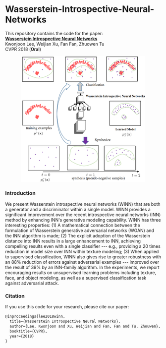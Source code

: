 # Wasserstein-Introspective-Neural-Networks


This repository contains the code for the paper:
<br>
[**Wasserstein Introspective Neural Networks**](http://arxiv.org/abs/1711.08875)
<br>
Kwonjoon Lee, Weijian Xu, Fan Fan, Zhuowen Tu
<br>
CVPR 2018 (**Oral**)
<p align='center'>
  <img src='WINN-algorithm.png' width="400px">
</p>

### Introduction

   We present Wasserstein introspective neural networks (WINN) that are both a generator and a discriminator within a single model. WINN provides a significant improvement over the recent introspective neural networks (INN) method by enhancing INN's generative modeling capability. WINN has three interesting properties: (1) A mathematical connection between the formulation of Wasserstein generative adversarial networks (WGAN) and the INN algorithm is made; (2) The explicit adoption of the Wasserstein distance into INN results in a large enhancement to INN, achieving compelling results even with a single classifier --- e.g., providing a 20 times reduction in model size over INN within texture modeling; (3) When applied to supervised classification, WINN also gives rise to greater robustness with an $88\%$ reduction of errors against adversarial examples --- improved over the result of $39\%$ by an INN-family algorithm. In the experiments, we report encouraging results on unsupervised learning problems including texture, face, and object modeling, as well as a supervised classification task against adversarial attack.
   
### Citation

If you use this code for your research, please cite our paper:
```
@inproceedings{lee2018winn,
  title={Wasserstein Introspective Neural Networks},
  author={Lee, Kwonjoon and Xu, Weijian and Fan, Fan and Tu, Zhouwen},
  booktitle={CVPR},
  year={2018}
}
```

